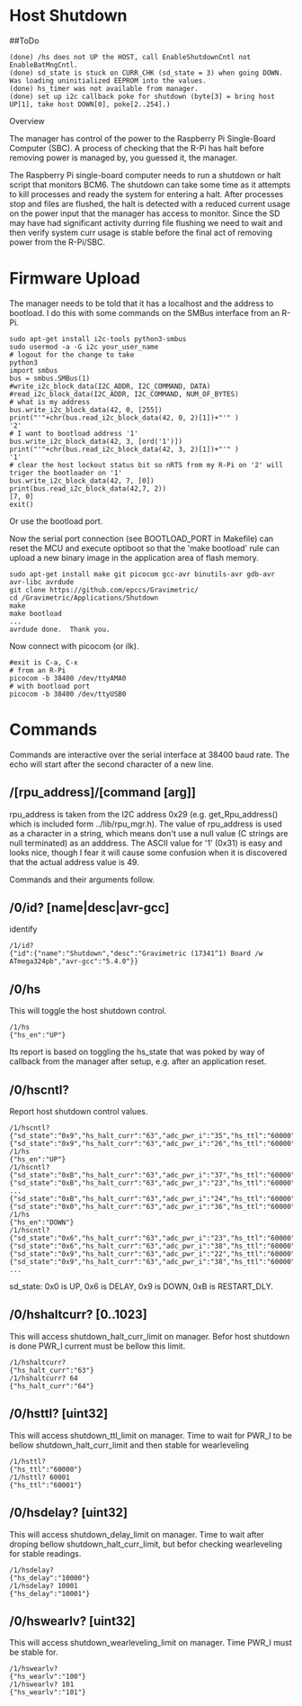 # Host Shutdown

##ToDo

```
(done) /hs does not UP the HOST, call EnableShutdownCntl not EnableBatMngCntl.
(done) sd_state is stuck on CURR_CHK (sd_state = 3) when going DOWN. Was loading uninitialized EEPROM into the values.
(done) hs_timer was not available from manager.
(done) set up i2c callback poke for shutdown (byte[3] = bring host UP[1], take host DOWN[0], poke[2..254].)
```


 Overview

The manager has control of the power to the Raspberry Pi Single-Board Computer (SBC). A process of checking that the R-Pi has halt before removing power is managed by, you guessed it, the manager.

The Raspberry Pi single-board computer needs to run a shutdown or halt script that monitors BCM6. The shutdown can take some time as it attempts to kill processes and ready the system for entering a halt. After processes stop and files are flushed, the halt is detected with a reduced current usage on the power input that the manager has access to monitor.  Since the SD may have had significant activity durring file flushing we need to wait and then verify system curr usage is stable before the final act of removing power from the R-Pi/SBC.


# Firmware Upload

The manager needs to be told that it has a localhost and the address to bootload. I do this with some commands on the SMBus interface from an R-Pi.

``` 
sudo apt-get install i2c-tools python3-smbus
sudo usermod -a -G i2c your_user_name
# logout for the change to take
python3
import smbus
bus = smbus.SMBus(1)
#write_i2c_block_data(I2C_ADDR, I2C_COMMAND, DATA)
#read_i2c_block_data(I2C_ADDR, I2C_COMMAND, NUM_OF_BYTES)
# what is my address
bus.write_i2c_block_data(42, 0, [255])
print("'"+chr(bus.read_i2c_block_data(42, 0, 2)[1])+"'" )
'2'
# I want to bootload address '1'
bus.write_i2c_block_data(42, 3, [ord('1')])
print("'"+chr(bus.read_i2c_block_data(42, 3, 2)[1])+"'" )
'1'
# clear the host lockout status bit so nRTS from my R-Pi on '2' will triger the bootloader on '1'
bus.write_i2c_block_data(42, 7, [0])
print(bus.read_i2c_block_data(42,7, 2))
[7, 0]
exit()
```

Or use the bootload port.

Now the serial port connection (see BOOTLOAD_PORT in Makefile) can reset the MCU and execute optiboot so that the 'make bootload' rule can upload a new binary image in the application area of flash memory.

``` 
sudo apt-get install make git picocom gcc-avr binutils-avr gdb-avr avr-libc avrdude
git clone https://github.com/epccs/Gravimetric/
cd /Gravimetric/Applications/Shutdown
make
make bootload
...
avrdude done.  Thank you.
``` 

Now connect with picocom (or ilk).


``` 
#exit is C-a, C-x
# from an R-Pi
picocom -b 38400 /dev/ttyAMA0
# with bootload port
picocom -b 38400 /dev/ttyUSB0
``` 

# Commands

Commands are interactive over the serial interface at 38400 baud rate. The echo will start after the second character of a new line. 


## /\[rpu_address\]/\[command \[arg\]\]

rpu_address is taken from the I2C address 0x29 (e.g. get_Rpu_address() which is included form ../lib/rpu_mgr.h). The value of rpu_address is used as a character in a string, which means don't use a null value (C strings are null terminated) as an adddress. The ASCII value for '1' (0x31) is easy and looks nice, though I fear it will cause some confusion when it is discovered that the actual address value is 49.

Commands and their arguments follow.


## /0/id? \[name|desc|avr-gcc\]

identify 

``` 
/1/id?
{"id":{"name":"Shutdown","desc":"Gravimetric (17341^1) Board /w ATmega324pb","avr-gcc":"5.4.0"}}
```


##  /0/hs

This will toggle the host shutdown control.

``` 
/1/hs
{"hs_en":"UP"}
```

Its report is based on toggling the hs_state that was poked by way of callback from the manager after setup, e.g. after an application reset. 


##  /0/hscntl?

Report host shutdown control values. 

``` 
/1/hscntl?
{"sd_state":"0x9","hs_halt_curr":"63","adc_pwr_i":"35","hs_ttl":"60000","hs_delay":"10000","hs_wearlv":"100","hs_timer":"0"}
{"sd_state":"0x9","hs_halt_curr":"63","adc_pwr_i":"26","hs_ttl":"60000","hs_delay":"10000","hs_wearlv":"100","hs_timer":"1"}
/1/hs
{"hs_en":"UP"}
/1/hscntl?
{"sd_state":"0xB","hs_halt_curr":"63","adc_pwr_i":"37","hs_ttl":"60000","hs_delay":"10000","hs_wearlv":"100","hs_timer":"10983"}
{"sd_state":"0xB","hs_halt_curr":"63","adc_pwr_i":"23","hs_ttl":"60000","hs_delay":"10000","hs_wearlv":"100","hs_timer":"15982"}
...
{"sd_state":"0xB","hs_halt_curr":"63","adc_pwr_i":"24","hs_ttl":"60000","hs_delay":"10000","hs_wearlv":"100","hs_timer":"55972"}
{"sd_state":"0x0","hs_halt_curr":"63","adc_pwr_i":"36","hs_ttl":"60000","hs_delay":"10000","hs_wearlv":"100","hs_timer":"0"}
/1/hs
{"hs_en":"DOWN"}
/1/hscntl?
{"sd_state":"0x6","hs_halt_curr":"63","adc_pwr_i":"23","hs_ttl":"60000","hs_delay":"10000","hs_wearlv":"100","hs_timer":"1229"}
{"sd_state":"0x6","hs_halt_curr":"63","adc_pwr_i":"38","hs_ttl":"60000","hs_delay":"10000","hs_wearlv":"100","hs_timer":"6229"}
{"sd_state":"0x9","hs_halt_curr":"63","adc_pwr_i":"22","hs_ttl":"60000","hs_delay":"10000","hs_wearlv":"100","hs_timer":"0"}
{"sd_state":"0x9","hs_halt_curr":"63","adc_pwr_i":"38","hs_ttl":"60000","hs_delay":"10000","hs_wearlv":"100","hs_timer":"0"}
...
``` 

sd_state: 0x0 is UP, 0x6 is DELAY, 0x9 is DOWN, 0xB is RESTART_DLY.


##  /0/hshaltcurr? \[0..1023\]

This will access shutdown_halt_curr_limit on manager. Befor host shutdown is done PWR_I current must be bellow this limit.

``` 
/1/hshaltcurr?
{"hs_halt_curr":"63"}
/1/hshaltcurr? 64
{"hs_halt_curr":"64"}
```


##  /0/hsttl? \[uint32\]

This will access shutdown_ttl_limit on manager. Time to wait for PWR_I to be bellow shutdown_halt_curr_limit and then stable for wearleveling

``` 
/1/hsttl?
{"hs_ttl":"60000"}
/1/hsttl? 60001
{"hs_ttl":"60001"}
```


##  /0/hsdelay? \[uint32\]

This will access shutdown_delay_limit on manager. Time to wait after droping bellow shutdown_halt_curr_limit, but befor checking wearleveling for stable readings.

``` 
/1/hsdelay?
{"hs_delay":"10000"}
/1/hsdelay? 10001
{"hs_delay":"10001"}
```


##  /0/hswearlv? \[uint32\]

This will access shutdown_wearleveling_limit on manager. Time PWR_I must be stable for.

``` 
/1/hswearlv?
{"hs_wearlv":"100"}
/1/hswearlv? 101
{"hs_wearlv":"101"}
```


